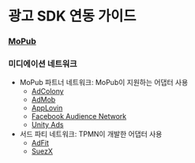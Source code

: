 # 광고 SDK 연동 가이드

### [MoPub](https://github.com/tpmn/mopub-android-tpmn-guide/tree/master/mopub)

### 미디에이션 네트워크

- MoPub 파트너 네트워크: MoPub이 지원하는 어댑터 사용
  - [AdColony](https://github.com/tpmn/mopub-android-tpmn-guide/tree/master/adcolony)
  - [AdMob](https://github.com/tpmn/mopub-android-tpmn-guide/tree/master/admob)
  - [AppLovin](https://github.com/tpmn/mopub-android-tpmn-guide/tree/master/applovin)
  - [Facebook Audience Network](https://github.com/tpmn/mopub-android-tpmn-guide/tree/master/facebookaudiencenetwork)
  - [Unity Ads](https://github.com/tpmn/mopub-android-tpmn-guide/tree/master/unityads)
- 서드 파티 네트워크: TPMN이 개발한 어댑터 사용
  - [AdFit](https://github.com/tpmn/mopub-android-tpmn-guide/tree/master/adfit)
  - [SuezX](https://github.com/tpmn/mopub-android-tpmn-guide/tree/master/suezx)
